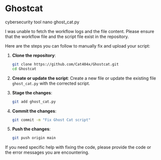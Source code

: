 # Ghostcat

cybersecurity tool 
nano ghost_cat.py

I was unable to fetch the workflow logs and the file content. Please ensure that the workflow file and the script file exist in the repository.

Here are the steps you can follow to manually fix and upload your script:

1. **Clone the repository**:
   ```sh
   git clone https://github.com/Cat404x/Ghostcat.git
   cd Ghostcat
   ```

2. **Create or update the script**:
   Create a new file or update the existing file `ghost_cat.py` with the corrected script.

3. **Stage the changes**:
   ```sh
   git add ghost_cat.py
   ```

4. **Commit the changes**:
   ```sh
   git commit -m "Fix Ghost Cat script"
   ```

5. **Push the changes**:
   ```sh
   git push origin main
   ```

If you need specific help with fixing the code, please provide the code or the error messages you are encountering.